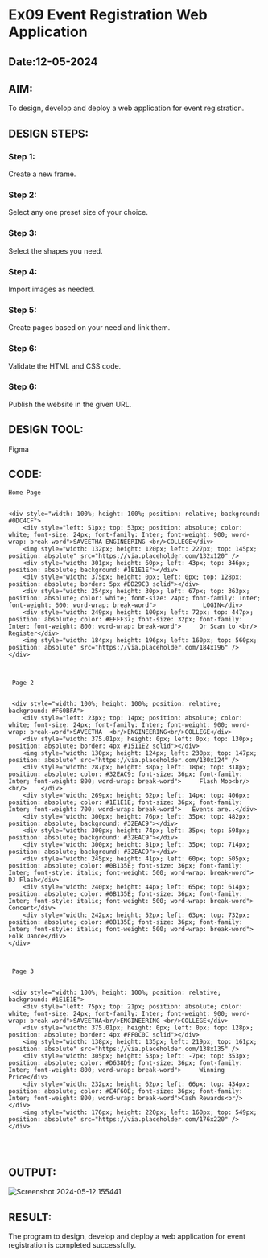 # Ex09 Event Registration Web Application
## Date:12-05-2024

## AIM:
To design, develop and deploy a web application for event registration.

## DESIGN STEPS:

### Step 1:
Create a new frame.

### Step 2:
Select any one preset size of your choice.

### Step 3:
Select the shapes you need.

### Step 4:
Import images as needed.

### Step 5:
Create pages based on your need and link them.

### Step 6:

Validate the HTML and CSS code.

### Step 6:

Publish the website in the given URL.

## DESIGN TOOL:
Figma

## CODE:
```
Home Page


<div style="width: 100%; height: 100%; position: relative; background: #0DC4CF">
    <div style="left: 51px; top: 53px; position: absolute; color: white; font-size: 24px; font-family: Inter; font-weight: 900; word-wrap: break-word">SAVEETHA ENGINEERING <br/>COLLEGE</div>
    <img style="width: 132px; height: 120px; left: 227px; top: 145px; position: absolute" src="https://via.placeholder.com/132x120" />
    <div style="width: 301px; height: 60px; left: 43px; top: 346px; position: absolute; background: #1E1E1E"></div>
    <div style="width: 375px; height: 0px; left: 0px; top: 128px; position: absolute; border: 5px #DD29CB solid"></div>
    <div style="width: 254px; height: 30px; left: 67px; top: 363px; position: absolute; color: white; font-size: 24px; font-family: Inter; font-weight: 600; word-wrap: break-word">             LOGIN</div>
    <div style="width: 249px; height: 100px; left: 72px; top: 447px; position: absolute; color: #EFFF37; font-size: 32px; font-family: Inter; font-weight: 800; word-wrap: break-word">     Or Scan to <br/>            Register</div>
    <img style="width: 184px; height: 196px; left: 160px; top: 560px; position: absolute" src="https://via.placeholder.com/184x196" />
</div>



 Page 2


 <div style="width: 100%; height: 100%; position: relative; background: #F60BFA">
    <div style="left: 23px; top: 14px; position: absolute; color: white; font-size: 24px; font-family: Inter; font-weight: 900; word-wrap: break-word">SAVEETHA  <br/>ENGINEERING<br/>COLLEGE</div>
    <div style="width: 375.01px; height: 0px; left: 0px; top: 130px; position: absolute; border: 4px #1511E2 solid"></div>
    <img style="width: 130px; height: 124px; left: 230px; top: 147px; position: absolute" src="https://via.placeholder.com/130x124" />
    <div style="width: 287px; height: 38px; left: 18px; top: 318px; position: absolute; color: #32EAC9; font-size: 36px; font-family: Inter; font-weight: 800; word-wrap: break-word">     Flash Mob<br/>    <br/>    </div>
    <div style="width: 269px; height: 62px; left: 14px; top: 406px; position: absolute; color: #1E1E1E; font-size: 36px; font-family: Inter; font-weight: 700; word-wrap: break-word">   Events are..</div>
    <div style="width: 300px; height: 76px; left: 35px; top: 482px; position: absolute; background: #32EAC9"></div>
    <div style="width: 300px; height: 74px; left: 35px; top: 598px; position: absolute; background: #32EAC9"></div>
    <div style="width: 300px; height: 81px; left: 35px; top: 714px; position: absolute; background: #32EAC9"></div>
    <div style="width: 245px; height: 41px; left: 60px; top: 505px; position: absolute; color: #0B135E; font-size: 36px; font-family: Inter; font-style: italic; font-weight: 500; word-wrap: break-word">      DJ Flash</div>
    <div style="width: 240px; height: 44px; left: 65px; top: 614px; position: absolute; color: #0B135E; font-size: 36px; font-family: Inter; font-style: italic; font-weight: 500; word-wrap: break-word">     Concert</div>
    <div style="width: 242px; height: 52px; left: 63px; top: 732px; position: absolute; color: #0B135E; font-size: 36px; font-family: Inter; font-style: italic; font-weight: 500; word-wrap: break-word">     Folk Dance</div>
</div>



 Page 3


 <div style="width: 100%; height: 100%; position: relative; background: #1E1E1E">
    <div style="left: 75px; top: 21px; position: absolute; color: white; font-size: 24px; font-family: Inter; font-weight: 900; word-wrap: break-word">SAVEETHA<br/>ENGINEERING <br/>COLLEGE</div>
    <div style="width: 375.01px; height: 0px; left: 0px; top: 128px; position: absolute; border: 4px #FF0C0C solid"></div>
    <img style="width: 138px; height: 135px; left: 219px; top: 161px; position: absolute" src="https://via.placeholder.com/138x135" />
    <div style="width: 305px; height: 53px; left: -7px; top: 353px; position: absolute; color: #D638D9; font-size: 36px; font-family: Inter; font-weight: 800; word-wrap: break-word">     Winning Price</div>
    <div style="width: 232px; height: 62px; left: 66px; top: 434px; position: absolute; color: #E4F60E; font-size: 36px; font-family: Inter; font-weight: 800; word-wrap: break-word">Cash Rewards<br/></div>
    <img style="width: 176px; height: 220px; left: 160px; top: 549px; position: absolute" src="https://via.placeholder.com/176x220" />
</div>




```


## OUTPUT:
![Screenshot 2024-05-12 155441](https://github.com/rohanjeyachandran/Figma/assets/169586172/79c95b05-7317-4528-8590-95d30dc9abc5)




## RESULT:
The program to design, develop and deploy a web application for event registration is completed successfully.
